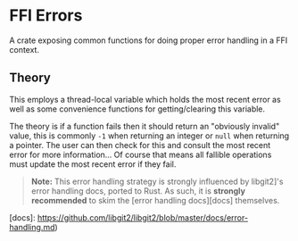 # FFI Errors

A crate exposing common functions for doing proper error handling in a FFI 
context. 


## Theory

This employs a thread-local variable which holds the most recent error as
well as some convenience functions for getting/clearing this variable. 

The theory is if a function fails then it should return an "obviously
invalid" value, this is commonly `-1` when returning an integer or `null`
when returning a pointer. The user can then check for this and consult the
most recent error for more information... Of course that means all fallible
operations must update the most recent error if they fail.

> **Note:** This error handling strategy is strongly influenced by libgit2]'s 
> error handling docs, ported to Rust. As such, it is **strongly recommended** 
> to skim the [error handling docs][docs] themselves.

[docs]: https://github.com/libgit2/libgit2/blob/master/docs/error-handling.md)